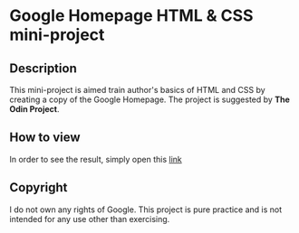 # Google Homepage HTML & CSS mini-project

## Description

This mini-project is aimed train author's basics of HTML and CSS by creating a copy of the Google Homepage. The project is suggested by **The Odin Project**.

## How to view

In order to see the result, simply open this [link](https://sejego.github.io/google-homepage/)

## Copyright

I do not own any rights of Google. This project is pure practice and is not intended for any use other than exercising.
